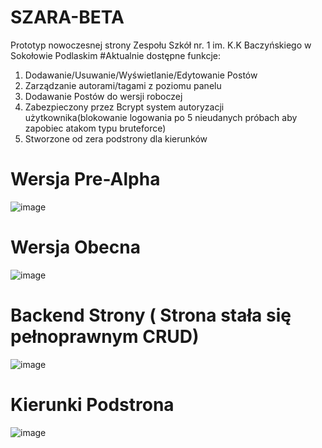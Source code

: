 # SZARA-BETA
Prototyp nowoczesnej strony Zespołu Szkół nr. 1 im. K.K Baczyńskiego w Sokołowie Podlaskim
#Aktualnie dostępne funkcje:
1. Dodawanie/Usuwanie/Wyświetlanie/Edytowanie Postów
2. Zarządzanie autorami/tagami z poziomu panelu
3. Dodawanie Postów do wersji roboczej
4. Zabezpieczony przez Bcrypt system autoryzacji użytkownika(blokowanie logowania po 5 nieudanych próbach aby zapobiec atakom typu bruteforce)
5. Stworzone od zera podstrony dla kierunków
# Wersja Pre-Alpha
![image](https://github.com/user-attachments/assets/58b4c57b-24f5-4501-a7e8-459ffddce3a5)
# Wersja Obecna
![image](https://github.com/user-attachments/assets/2c005ddf-ebfe-45bc-8cf1-314e6c92334a)
# Backend Strony ( Strona stała się pełnoprawnym CRUD)
![image](https://github.com/user-attachments/assets/17a2643c-242d-443a-ae6b-9017774f565c)
# Kierunki Podstrona
![image](https://github.com/user-attachments/assets/05e604c9-3cbe-4dde-acbc-e883d6de2e78)

